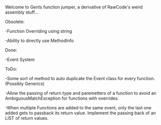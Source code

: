 Welcome to Gents function jumper, a derivative of RawCode's weird assembly stuff...

Obsolete:

-Function Overriding using string

-Ability to directly use MethodInfo

Done:

-Event System 

ToDo:

-Some sort of method to auto duplicate the Event class for every function. (Possibly Generics)

-Allow the passing of return type and paremetters of a function to avoid an AmbiguousMatchException for functions with overrides.

-When multiple Functions are added to the same event, only the last one added gets to passback its return value. Implement the passing back of an LIST of return values.